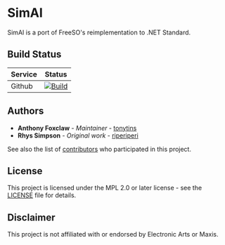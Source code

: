 # SimAI

SimAI is a port of FreeSO's reimplementation to .NET Standard.

## Build Status

| Service | Status                                                                                                                                           |
| ------- | ------------------------------------------------------------------------------------------------------------------------------------------------ |
| Github  | [![Build](https://img.shields.io/github/workflow/status/simtactics/SimAI/build/master?logo=github)](https://github.com/simtactics/SimAI/actions) |

## Authors

- **Anthony Foxclaw** - _Maintainer_ - [tonytins](https://github.com/tonytins)
- **Rhys Simpson** - _Original work_ - [riperiperi](https://github.com/riperiperi)

See also the list of [contributors](https://github.com/simtactics/SimAI/contributors) who participated in this project.

## License

This project is licensed under the MPL 2.0 or later license - see the [LICENSE](LICENSE) file for details.

## Disclaimer

This project is not affiliated with or endorsed by Electronic Arts or Maxis.
